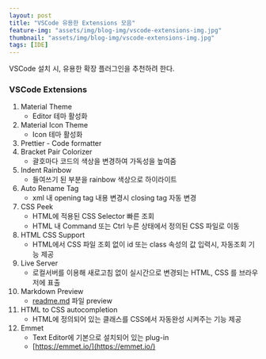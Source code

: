 ```yaml
---
layout: post
title: "VSCode 유용한 Extensions 모음"
feature-img: "assets/img/blog-img/vscode-extensions-img.jpg"
thumbnail: "assets/img/blog-img/vscode-extensions-img.jpg" 
tags: [IDE]
---
```


VSCode 설치 시, 유용한 확장 플러그인을 추천하려 한다.

### VSCode Extensions

1. Material Theme
    - Editor 테마 활성화
2. Material Icon Theme
    - Icon 테마 활성화
3. Prettier - Code formatter
4. Bracket Pair Colorizer
    - 괄호마다 코드의 색상을 변경하여 가독성을 높여줌
5. Indent Rainbow
    - 들여쓰기 된 부분을 rainbow 색상으로 하이라이트
6. Auto Rename Tag
    - xml 내 opening tag 내용 변경시 closing tag 자동 변경
7. CSS Peek
    - HTML에 적용된 CSS Selector 빠른 조회
    - HTML 내 Command 또는 Ctrl 누른 상태에서 정의된 CSS 파일로 이동
8. HTML CSS Support
    - HTML에서 CSS 파일 조회 없이 id 또는 class 속성의 값 입력시, 자동조회 기능 제공
9. Live Server
    - 로컬서버를 이용해 새로고침 없이 실시간으로 변경되는 HTML, CSS 를 브라우저에 표출
10. Markdown Preview
    - [readme.md](http://readme.md) 파일 preview
11. HTML to CSS autocompletion
    - HTML에 정의되어 있는 클래스를 CSS에서 자동완성 시켜주는 기능 제공
12. Emmet
    - Text Editor에 기본으로 설치되어 있는 plug-in
    - [https://emmet.io/](https://emmet.io/)
